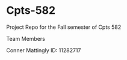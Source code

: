 # Cpts-582
Project Repo for the Fall semester of Cpts 582


Team Members

  Conner Mattingly 
  ID: 11282717

  
